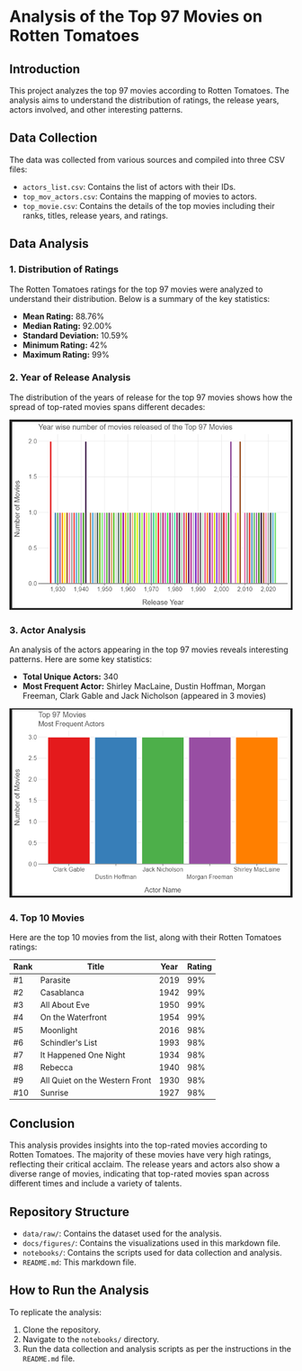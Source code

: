 


# Analysis of the Top 97 Movies on Rotten Tomatoes

## Introduction

This project analyzes the top 97 movies according to Rotten Tomatoes. The analysis aims to understand the distribution of ratings, the release years, actors involved, and other interesting patterns.

## Data Collection

The data was collected from various sources and compiled into three CSV files:
- `actors_list.csv`: Contains the list of actors with their IDs.
- `top_mov_actors.csv`: Contains the mapping of movies to actors.
- `top_movie.csv`: Contains the details of the top movies including their ranks, titles, release years, and ratings.

## Data Analysis

### 1. Distribution of Ratings

The Rotten Tomatoes ratings for the top 97 movies were analyzed to understand their distribution. Below is a summary of the key statistics:

- **Mean Rating:** 88.76%
- **Median Rating:** 92.00%
- **Standard Deviation:** 10.59%
- **Minimum Rating:** 42%
- **Maximum Rating:** 99%

### 2. Year of Release Analysis

The distribution of the years of release for the top 97 movies shows how the spread of top-rated movies spans different decades:

![Year of Release Distribution](docs/figures/year_wise_number_of_movies_released_bar_chart.png)

### 3. Actor Analysis

An analysis of the actors appearing in the top 97 movies reveals interesting patterns. Here are some key statistics:

- **Total Unique Actors:** 340
- **Most Frequent Actor:** Shirley MacLaine, Dustin Hoffman, Morgan Freeman, Clark Gable and Jack Nicholson (appeared in 3 movies)

![Most Frequent Actors](docs/figures/Most_Frequent_Actors.png)

### 4. Top 10 Movies

Here are the top 10 movies from the list, along with their Rotten Tomatoes ratings:

| Rank | Title                          | Year | Rating |
|------|--------------------------------|------|--------|
| #1   | Parasite                       | 2019 | 99%    |
| #2   | Casablanca                     | 1942 | 99%    |
| #3   | All About Eve                  | 1950 | 99%    |
| #4   | On the Waterfront              | 1954 | 99%    |
| #5   | Moonlight                      | 2016 | 98%    |
| #6   | Schindler's List               | 1993 | 98%    |
| #7   | It Happened One Night          | 1934 | 98%    |
| #8   | Rebecca                        | 1940 | 98%    |
| #9   | All Quiet on the Western Front | 1930 | 98%    |
| #10  | Sunrise                        | 1927 | 98%    |

## Conclusion

This analysis provides insights into the top-rated movies according to Rotten Tomatoes. The majority of these movies have very high ratings, reflecting their critical acclaim. The release years and actors also show a diverse range of movies, indicating that top-rated movies span across different times and include a variety of talents.

## Repository Structure

- `data/raw/`: Contains the dataset used for the analysis.
- `docs/figures/`: Contains the visualizations used in this markdown file.
- `notebooks/`: Contains the scripts used for data collection and analysis.
- `README.md`: This markdown file.

## How to Run the Analysis

To replicate the analysis:
1. Clone the repository.
2. Navigate to the `notebooks/` directory.
3. Run the data collection and analysis scripts as per the instructions in the `README.md` file.


